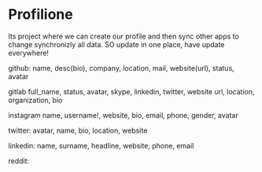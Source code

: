 # Profilione

Its project where we can create our profile and then sync other apps to change synchronizly all data.
SO update in one place, have update everywhere!


github:
name, desc(bio), company, location, mail, website(url), status, avatar

gitlab
full_name, status, avatar, skype, linkedin, twitter, website url, location, organization, bio

instagram
name, username!, website, bio, email, phone, gender, avatar

twitter:
avatar, name, bio, location, website

linkedin:
name, surname, headline, website, phone, email

reddit:
